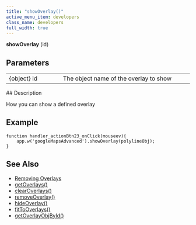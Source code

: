 ```yaml
---
title: "showOverlay()"
active_menu_item: developers
class_name: developers
full_width: true
---
```



**showOverlay** (id)

## Parameters

<table>
<tr>
<td width="169">
{object} id

</td>
<td width="17">
</td>
<td width="694">
The object name of the overlay to show

</td>
</tr>
</table>
## Description

How you can show a defined overlay

## Example

    function handler_actionBtn23_onClick(mouseev){
        app.w('googleMapsAdvanced').showOverlay(polylineObj);
    }
     
     
   

## See Also

 - [Removing Overlays](/developers/user-guide/product-guide/advanced-important-widgets/google-v3-maps-widget/working-with-overlays/removing-overlays)
 - [getOverlays()](/developers/user-guide/scripting-apis/client-api/widget-object-functions/advanced-maps/getoverlays)
 - [clearOverlays()](/developers/user-guide/scripting-apis/client-api/widget-object-functions/advanced-maps/clearoverlays)
 - [removeOverlay()](/developers/user-guide/scripting-apis/client-api/widget-object-functions/advanced-maps/removeoverlay)
 - [hideOverlay()](/developers/user-guide/scripting-apis/client-api/widget-object-functions/advanced-maps/hideoverlay)
 - [fitToOverlays()](/developers/user-guide/scripting-apis/client-api/widget-object-functions/advanced-maps/fittooverlays)
 - [getOverlayObjById()](/developers/user-guide/scripting-apis/client-api/widget-object-functions/advanced-maps/getoverlayobjbyidid)

